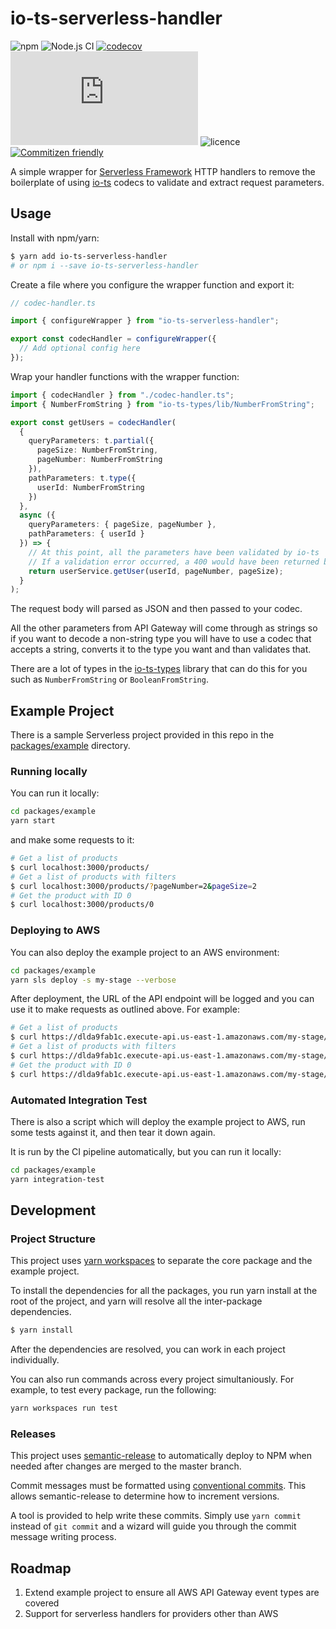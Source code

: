 # io-ts-serverless-handler

![npm](https://img.shields.io/npm/v/io-ts-serverless-handler)
![Node.js CI](https://github.com/NoxHarmonium/io-ts-serverless-handler/workflows/Node.js%20CI/badge.svg)
[![codecov](https://codecov.io/gh/NoxHarmonium/io-ts-serverless-handler/branch/master/graph/badge.svg)](https://codecov.io/gh/NoxHarmonium/io-ts-serverless-handler)
[![type-coverage](https://img.shields.io/badge/dynamic/json.svg?label=type-coverage&prefix=%E2%89%A5&suffix=%&query=$.typeCoverage.atLeast&uri=https%3A%2F%2Fraw.githubusercontent.com%2Fplantain-00%2Ftype-coverage%2Fmaster%2Fpackage.json)](https://github.com/plantain-00/type-coverage)
![licence](https://img.shields.io/npm/l/io-ts-serverless-handler)
[![Commitizen friendly](https://img.shields.io/badge/commitizen-friendly-brightgreen.svg)](http://commitizen.github.io/cz-cli/)

A simple wrapper for [Serverless Framework](https://github.com/serverless/serverless) HTTP handlers
to remove the boilerplate of using [io-ts](https://github.com/gcanti/io-ts) codecs to validate and extract request parameters.

## Usage

Install with npm/yarn:

```bash
$ yarn add io-ts-serverless-handler
# or npm i --save io-ts-serverless-handler
```

Create a file where you configure the wrapper function and export it:

```typescript
// codec-handler.ts

import { configureWrapper } from "io-ts-serverless-handler";

export const codecHandler = configureWrapper({
  // Add optional config here
});
```

Wrap your handler functions with the wrapper function:

```typescript
import { codecHandler } from "./codec-handler.ts";
import { NumberFromString } from "io-ts-types/lib/NumberFromString";

export const getUsers = codecHandler(
  {
    queryParameters: t.partial({
      pageSize: NumberFromString,
      pageNumber: NumberFromString
    }),
    pathParameters: t.type({
      userId: NumberFromString
    })
  },
  async ({
    queryParameters: { pageSize, pageNumber },
    pathParameters: { userId }
  }) => {
    // At this point, all the parameters have been validated by io-ts
    // If a validation error occurred, a 400 would have been returned before this point
    return userService.getUser(userId, pageNumber, pageSize);
  }
);
```

The request body will parsed as JSON and then passed to
your codec.

All the other parameters from API Gateway will come through
as strings so if you want to decode a non-string type you will
have to use a codec that accepts a string, converts it to the type
you want and than validates that.

There are a lot of types in the
[io-ts-types](https://github.com/gcanti/io-ts-types)
library that can do this for you such as `NumberFromString`
or `BooleanFromString`.

## Example Project

There is a sample Serverless project provided in this repo in the [packages/example](package/example) directory.

### Running locally

You can run it locally:

```bash
cd packages/example
yarn start
```

and make some requests to it:

```bash
# Get a list of products
$ curl localhost:3000/products/
# Get a list of products with filters
$ curl localhost:3000/products/?pageNumber=2&pageSize=2
# Get the product with ID 0
$ curl localhost:3000/products/0
```

### Deploying to AWS

You can also deploy the example project to an AWS environment:

```bash
cd packages/example
yarn sls deploy -s my-stage --verbose
```

After deployment, the URL of the API endpoint will be logged
and you can use it to make requests as outlined above.
For example:

```bash
# Get a list of products
$ curl https://dlda9fab1c.execute-api.us-east-1.amazonaws.com/my-stage/products/
# Get a list of products with filters
$ curl https://dlda9fab1c.execute-api.us-east-1.amazonaws.com/my-stage/products/?pageNumber=2&pageSize=2
# Get the product with ID 0
$ curl https://dlda9fab1c.execute-api.us-east-1.amazonaws.com/my-stage/products/0
```

### Automated Integration Test

There is also a script which will deploy the example project to AWS,
run some tests against it,
and then tear it down again.

It is run by the CI pipeline automatically,
but you can run it locally:

```bash
cd packages/example
yarn integration-test
```

## Development

### Project Structure

This project uses [yarn workspaces](https://classic.yarnpkg.com/en/docs/workspaces/)
to separate the core package and the example project.

To install the dependencies for all the packages,
you run yarn install at the root of the project,
and yarn will resolve all the inter-package dependencies.

```bash
$ yarn install
```

After the dependencies are resolved,
you can work in each project individually.

You can also run commands across every project simultaniously.
For example, to test every package, run the following:

```bash
yarn workspaces run test
```

### Releases

This project uses [semantic-release](https://github.com/semantic-release/semantic-release)
to automatically deploy to NPM when needed
after changes are merged to the master branch.

Commit messages must be formatted using [conventional commits](https://www.conventionalcommits.org/en/v1.0.0/).
This allows semantic-release to determine how to increment versions.

A tool is provided to help write these commits. Simply use `yarn commit` instead of `git commit`
and a wizard will guide you through the commit message writing process.

## Roadmap

1. Extend example project to ensure all AWS API Gateway event types are covered
2. Support for serverless handlers for providers other than AWS
